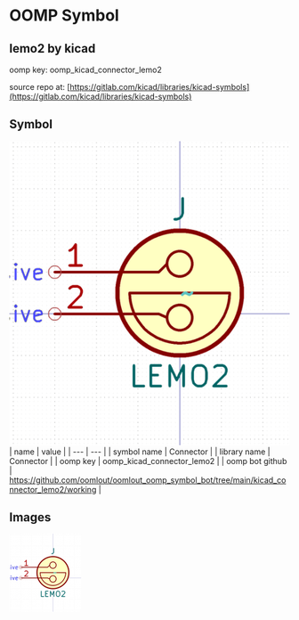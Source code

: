 # OOMP Symbol  
## lemo2  by kicad  
  
oomp key: oomp_kicad_connector_lemo2  
  
source repo at: [https://gitlab.com/kicad/libraries/kicad-symbols](https://gitlab.com/kicad/libraries/kicad-symbols)  
## Symbol  
  
[![working.png](working_600.png)](working.png)  
| name | value | 
| --- | --- | 
| symbol name | Connector | 
| library name | Connector | 
| oomp key | oomp_kicad_connector_lemo2 | 
| oomp bot github | https://github.com/oomlout/oomlout_oomp_symbol_bot/tree/main/kicad_connector_lemo2/working | 
## Images  
  
[![working.png](working_140.png)](working.png)  
